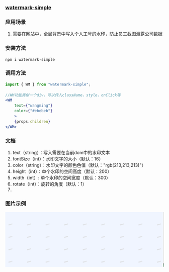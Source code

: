 ### [watermark-simple](https://github.com/aiyuekuang/watermark-simple)

### 应用场景

1. 需要在网站中，全局背景中写入个人工号的水印，防止员工截图泄露公司数据



### 安装方法

```
npm i watermark-simple
```



### 调用方法

```jsx
import { WM } from "watermark-simple";

//WM功能类似一个div，可以传入className，style，onClick等
<WM
    text={"wangming"}
    color={"#ebebeb"}
    >
    {props.children}
</WM>
```



### 文档

1. text（string）：写入需要在当前dom中的水印文本
2. fontSize（int）：水印文字的大小（默认：16）
3. color（string）：水印文字的颜色色值（默认："rgb(213,213,213)"）
4. height（int）：单个水印的空间高度（默认：200）
5. width（int）: 单个水印的空间宽度（默认：300）
6. rotate（int）：旋转的角度（默认：1）
7. 

### 图片示例

![](.README_images/2d2ba435.png)